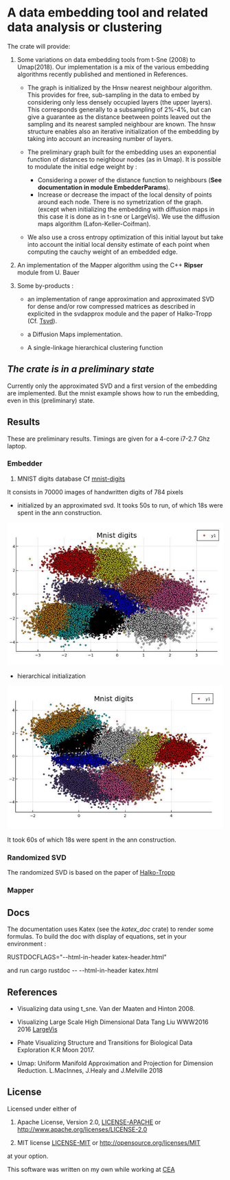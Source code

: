# A data embedding tool and related data analysis or clustering

The crate will provide:

1. Some variations on data embedding tools from t-Sne (2008) to Umap(2018).
   Our implementation is a mix of the various embedding algorithms
    recently published and mentioned in References.

   - The graph is initialized by the Hnsw nearest neighbour algorithm.  
     This provides for free, sub-sampling in the data to embed by considering only less densely occupied layers (the upper layers). This corresponds generally to a subsampling of 2%-4%, but can give a guarantee as the distance beetween points leaved out the sampling and its nearest sampled neighbour are known. The hnsw structure enables also an iterative initialization of the embedding by taking into account an increasing number of layers.
  
   - The preliminary graph built for the embedding uses an exponential function of distances to neighbour nodes (as in Umap). It is possible to modulate the initial edge weight by :
     - Considering a power of the distance function to neighbours (**See documentation in module EmbedderParams**).  
     - Increase or decrease the impact of the local density of points around each node. There is no symetrization of the graph. (except when initializing the embedding with diffusion maps in this case it is done as in t-sne or LargeVis). We use the diffusion maps algorithm (Lafon-Keller-Coifman).

   - We also use a cross entropy optimization of this initial layout but take into account the initial local density estimate of each point when computing the cauchy weight of an embedded edge.

2. An implementation of the Mapper algorithm using the C++ **Ripser** module from U. Bauer

3. Some by-products :
    - an implementation of range approximation and approximated SVD for dense and/or row compressed matrices as described in explicited in the svdapprox module and the paper of Halko-Tropp (Cf. [Tsvd](https://arxiv.org/abs/0909.4061)).
  
    - a Diffusion Maps implementation.

    - A single-linkage hierarchical clustering function

## *The crate is in a preliminary state*

Currently only the approximated SVD and a first version of the embedding are implemented. But the mnist example shows how to run the embedding, even in this (preliminary) state.

## Results

These are preliminary results.
Timings are given for a 4-core i7-2.7 Ghz laptop.

### Embedder

1. MNIST digits database  Cf [mnist-digits](http://yann.lecun.com/exdb/mnist/)

It consists in 70000 images of handwritten digits of 784 pixels

- initialized by an approximated svd.
It tooks 50s to run, of which 18s were spent in the ann construction.

![mnist](Images/mnist-digits-B15S0.5E10G3.k8-50s.jpg)

- hierarchical initialization

![mnist](Images/mnist-digits-HB15S0.5E10G3.k8-60s.jpg)

It took 60s of which 18s were spent in the ann construction.

### Randomized SVD

The randomized SVD is based on the paper of [Halko-Tropp](https://epubs.siam.org/doi/abs/10.1137/090771806)

### Mapper

## Docs

The documentation uses Katex (see the *katex_doc* crate) to render some formulas.
To build the doc with display of equations, set in your environment :  

RUSTDOCFLAGS="--html-in-header katex-header.html"  

and run cargo rustdoc -- --html-in-header katex.html

## References

- Visualizing data using t_sne.
  Van der Maaten and Hinton 2008.

- Visualizing Large Scale High Dimensional Data
  Tang Liu WWW2016 2016 [LargeVis](https://arxiv.org/pdf/1602.00370.pdf)
  
- Phate Visualizing Structure and Transitions for Biological Data Exploration
  K.R Moon 2017.

- Umap: Uniform Manifold Approximation and Projection for Dimension Reduction.
  L.MacInnes, J.Healy and J.Melville 2018

## License

Licensed under either of

1. Apache License, Version 2.0, [LICENSE-APACHE](LICENSE-APACHE) or <http://www.apache.org/licenses/LICENSE-2.0>
  
2. MIT license [LICENSE-MIT](LICENSE-MIT) or <http://opensource.org/licenses/MIT>

at your option.

This software was written on my own while working at [CEA](http://www.cea.fr/)
